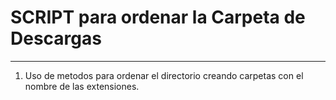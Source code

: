 # SCRIPT para ordenar la Carpeta de Descargas
---

1. Uso de metodos para ordenar el directorio creando carpetas con el nombre de las extensiones.

